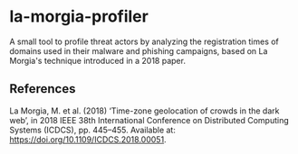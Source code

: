 # la-morgia-profiler
A small tool to profile threat actors by analyzing the registration times of domains used in their malware and phishing campaigns, based on La Morgia's technique introduced in a 2018 paper.

## References 
La Morgia, M. et al. (2018) ‘Time-zone geolocation of crowds in the dark web’, in 2018 IEEE 38th International Conference on Distributed Computing Systems (ICDCS), pp. 445–455. Available at: https://doi.org/10.1109/ICDCS.2018.00051.
